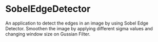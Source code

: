 # SobelEdgeDetector
An application to detect the edges in an image by using Sobel Edge Detector. Smoothen the image by applying different sigma values and changing window size on Gussian Filter.
